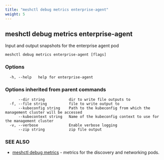 ```yaml
---
title: "meshctl debug metrics enterprise-agent"
weight: 5
---
```

## meshctl debug metrics enterprise-agent

Input and output snapshots for the enterprise agent pod

```
meshctl debug metrics enterprise-agent [flags]
```

### Options

```
  -h, --help   help for enterprise-agent
```

### Options inherited from parent commands

```
      --dir string           dir to write file outputs to
  -f, --file string          file to write output to
      --kubeconfig string    Path to the kubeconfig from which the management cluster will be accessed
      --kubecontext string   Name of the kubeconfig context to use for the management cluster
  -v, --verbose              Enable verbose logging
      --zip string           zip file output
```

### SEE ALSO

* [meshctl debug metrics](../meshctl_debug_metrics)	 - metrics for the discovery and networking pods.

